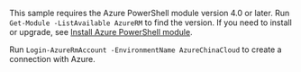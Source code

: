 This sample requires the Azure PowerShell module version 4.0 or later. Run ` Get-Module -ListAvailable AzureRM` to find the version. If you need to install or upgrade, see [Install Azure PowerShell module](https://docs.microsoft.com/powershell/azure/install-azurerm-ps). 

Run `Login-AzureRmAccount -EnvironmentName AzureChinaCloud` to create a connection with Azure. 

